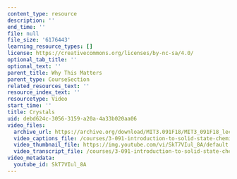 ```yaml
---
content_type: resource
description: ''
end_time: ''
file: null
file_size: '6176443'
learning_resource_types: []
license: https://creativecommons.org/licenses/by-nc-sa/4.0/
optional_tab_title: ''
optional_text: ''
parent_title: Why This Matters
parent_type: CourseSection
related_resources_text: ''
resource_index_text: ''
resourcetype: Video
start_time: ''
title: Crystals
uid: debd624c-3056-3159-a20a-4a33b020aa06
video_files:
  archive_url: https://archive.org/download/MIT3.091F18/MIT3_091F18_lec19_wtm_300k.mp4
  video_captions_file: /courses/3-091-introduction-to-solid-state-chemistry-fall-2018/SkT7VIul_8A_captions.webvtt
  video_thumbnail_file: https://img.youtube.com/vi/SkT7VIul_8A/default.jpg
  video_transcript_file: /courses/3-091-introduction-to-solid-state-chemistry-fall-2018/SkT7VIul_8A_transcript.pdf
video_metadata:
  youtube_id: SkT7VIul_8A
---
```

